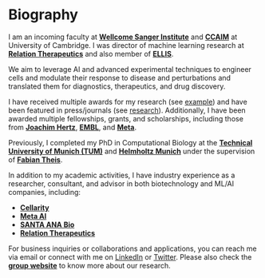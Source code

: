 # Biography

 I am an incoming faculty at **[Wellcome Sanger Institute](https://www.sanger.ac.uk/group/lotfollahi-group/)** and **[CCAIM](https://ccaim.cam.ac.uk/)** at University of Cambridge. I was
  director of machine learning research at  **[Relation Therapeutics](https://www.relationrx.com/)** and also member of **[ELLIS](https://ellis.eu/)**. 

We aim to leverage AI and advanced experimental techniques to engineer cells and modulate their response to disease and perturbations and translated them 
for diagnostics, therapeutics, and drug discovery. 

I have received multiple awards for my research (see [example](https://lotfollahi.com/blog/Bayer%20Foundation%20Early%20Excellence%20in%20Science%20Award)) and have been featured in press/journals (see [research](https://lotfollahi.com/research)). Additionally, I have been awarded multiple fellowships, grants, and scholarships, including those from **[Joachim Hertz](https://www.joachim-herz-stiftung.de/en/)**, **[EMBL](https://www.embl.org/)**, and **[Meta](https://about.meta.com/)**.

Previously, I completed my PhD in Computational Biology at the **[Technical University of Munich (TUM)](https://www.tum.de/en/)** and **[Helmholtz Munich](https://www.helmholtz-munich.de/)** under the supervision of **[Fabian Theis](https://www.helmholtz-munich.de/en/icb/pi/fabian-theis)**.


In addition to my academic activities, I have industry experience as a researcher, consultant, and advisor in both biotechnology and ML/AI companies, including:

- **[Cellarity](https://cellarity.com/)**
- **[Meta AI](https://ai.facebook.com/)**
- **[SANTA ANA Bio](https://www.santaanabio.com/)**
- **[Relation Therapeutics](https://www.relationrx.com/)**

For business inquiries or collaborations and applications, you can reach me via email or connect with me on [LinkedIn](https://www.linkedin.com/in/mlotfollahi/) or [Twitter](https://twitter.com/Mohlotf).
Please also check the **[group website](https://www.sanger.ac.uk/group/lotfollahi-group/)** to know more about our research.
